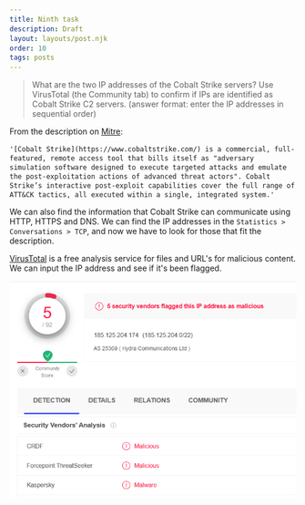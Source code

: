 ```yaml
---
title: Ninth task
description: Draft
layout: layouts/post.njk
order: 10
tags: posts
---
```


> What are the two IP addresses of the Cobalt Strike servers? Use VirusTotal (the Community tab) to confirm if IPs are identified as Cobalt Strike C2 servers. (answer format: enter the IP addresses in sequential order)

From the description on [Mitre](https://attack.mitre.org/software/S0154/):

    '[Cobalt Strike](https://www.cobaltstrike.com/) is a commercial, full-featured, remote access tool that bills itself as "adversary simulation software designed to execute targeted attacks and emulate the post-exploitation actions of advanced threat actors". Cobalt Strike’s interactive post-exploit capabilities cover the full range of ATT&CK tactics, all executed within a single, integrated system.'

We can also find the information that Cobalt Strike can communicate using HTTP, HTTPS and DNS.
We can find the IP addresses in the `Statistics > Conversations > TCP`, and now we have to look for those that fit the description.

[VirusTotal](https://www.virustotal.com) is a free analysis service for files and URL's for malicious content. We can input the IP address and see if it's been flagged.

![virus total result](/img/remote/virustotal.PNG)